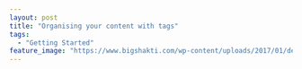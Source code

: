 ```yaml
---
layout: post
title: "Organising your content with tags"
tags:
  - "Getting Started"
feature_image: "https://www.bigshakti.com/wp-content/uploads/2017/01/desire.jpg"
---
```




